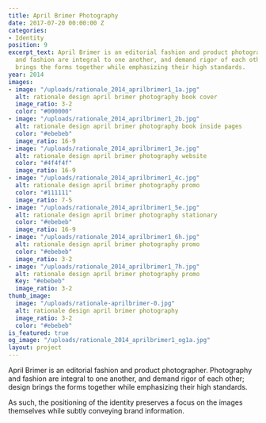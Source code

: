 ```yaml
---
title: April Brimer Photography
date: 2017-07-20 00:00:00 Z
categories:
- Identity
position: 9
excerpt_text: April Brimer is an editorial fashion and product photographer. Photography
  and fashion are integral to one another, and demand rigor of each other; design
  brings the forms together while emphasizing their high standards.
year: 2014
images:
- image: "/uploads/rationale_2014_aprilbrimer1_1a.jpg"
  alt: rationale design april brimer photography book cover
  image_ratio: 3-2
  color: "#000000"
- image: "/uploads/rationale_2014_aprilbrimer1_2b.jpg"
  alt: rationale design april brimer photography book inside pages
  color: "#ebebeb"
  image_ratio: 16-9
- image: "/uploads/rationale_2014_aprilbrimer1_3e.jpg"
  alt: rationale design april brimer photography website
  color: "#4f4f4f"
  image_ratio: 16-9
- image: "/uploads/rationale_2014_aprilbrimer1_4c.jpg"
  alt: rationale design april brimer photography promo
  color: "#111111"
  image_ratio: 7-5
- image: "/uploads/rationale_2014_aprilbrimer1_5e.jpg"
  alt: rationale design april brimer photography stationary
  color: "#ebebeb"
  image_ratio: 16-9
- image: "/uploads/rationale_2014_aprilbrimer1_6h.jpg"
  alt: rationale design april brimer photography promo
  color: "#ebebeb"
  image_ratio: 3-2
- image: "/uploads/rationale_2014_aprilbrimer1_7h.jpg"
  alt: rationale design april brimer photography promo
  Key: "#ebebeb"
  image_ratio: 3-2
thumb_image:
  image: "/uploads/rationale-aprilbrimer-0.jpg"
  alt: rationale design april brimer photography
  image_ratio: 3-2
  color: "#ebebeb"
is_featured: true
og_image: "/uploads/rationale_2014_aprilbrimer1_og1a.jpg"
layout: project
---
```


April Brimer is an editorial fashion and product photographer. Photography and fashion are integral to one another, and demand rigor of each other; design brings the forms together while emphasizing their high standards.

As such, the positioning of the identity preserves a focus on the images themselves while subtly conveying brand information.